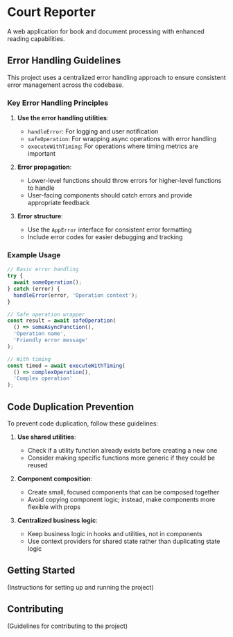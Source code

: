 
# Court Reporter

A web application for book and document processing with enhanced reading capabilities.

## Error Handling Guidelines

This project uses a centralized error handling approach to ensure consistent error management across the codebase.

### Key Error Handling Principles

1. **Use the error handling utilities**:
   - `handleError`: For logging and user notification
   - `safeOperation`: For wrapping async operations with error handling
   - `executeWithTiming`: For operations where timing metrics are important

2. **Error propagation**:
   - Lower-level functions should throw errors for higher-level functions to handle
   - User-facing components should catch errors and provide appropriate feedback

3. **Error structure**:
   - Use the `AppError` interface for consistent error formatting
   - Include error codes for easier debugging and tracking

### Example Usage

```typescript
// Basic error handling
try {
  await someOperation();
} catch (error) {
  handleError(error, 'Operation context');
}

// Safe operation wrapper
const result = await safeOperation(
  () => someAsyncFunction(),
  'Operation name',
  'Friendly error message'
);

// With timing
const timed = await executeWithTiming(
  () => complexOperation(),
  'Complex operation'
);
```

## Code Duplication Prevention

To prevent code duplication, follow these guidelines:

1. **Use shared utilities**:
   - Check if a utility function already exists before creating a new one
   - Consider making specific functions more generic if they could be reused

2. **Component composition**:
   - Create small, focused components that can be composed together
   - Avoid copying component logic; instead, make components more flexible with props

3. **Centralized business logic**:
   - Keep business logic in hooks and utilities, not in components
   - Use context providers for shared state rather than duplicating state logic

## Getting Started

(Instructions for setting up and running the project)

## Contributing

(Guidelines for contributing to the project)
